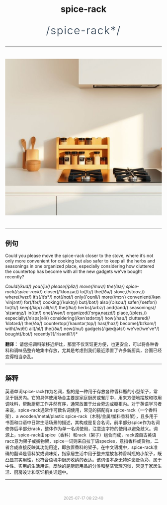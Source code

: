 <div align="center">

# spice-rack

<div style="margin: 30px 0;">
<h1 style="font-size: 2.5em; font-weight: 300; letter-spacing: 2px; margin: 0; color: #2c3e50;">
/spice-rack*/
</h1>
</div>

</div>

---

<div align="center" style="margin: 40px 0;">

![spice-rack](images/spice-rack.png)

</div>

---

## 例句

Could you please move the spice-rack closer to the stove, where it’s not only more convenient for cooking but also safer to keep all the herbs and seasonings in one organized place, especially considering how cluttered the countertop has become with all the new gadgets we’ve bought recently?

*Could(/kʊd/) you(/ju/) please(/pliz/) move(/muv/) the(/ðə/) spice-rack(/spice-rack*/) closer(/ˈkloʊzər/) to(/tɪ/) the(/ðə/) stove,(/stoʊv,/) where(/wɛr/) it’s(/it’s*/) not(/nɑt/) only(/ˈoʊnli/) more(/mɔr/) convenient(/kənˈvinjənt/) for(/fər/) cooking(/ˈkʊkɪŋ/) but(/bət/) also(/ˈɔlsoʊ/) safer(/ˈseɪfər/) to(/tɪ/) keep(/kip/) all(/ɔl/) the(/ðə/) herbs(/ərbz/) and(/ənd/) seasonings(/ˈsizənɪŋz/) in(/ɪn/) one(/wən/) organized(/ˈɔrgəˌnaɪzd/) place,(/pleɪs,/) especially(/əˈspɛʃəli/) considering(/kənˈsɪdərɪŋ/) how(/haʊ/) cluttered(/ˈklətərd/) the(/ðə/) countertop(/ˈkaʊntərˌtɑp/) has(/həz/) become(/bɪˈkəm/) with(/wɪθ/) all(/ɔl/) the(/ðə/) new(/nu/) gadgets(/ˈgæʤəts/) we’ve(/we’ve*/) bought(/bɔt/) recently?(/ˈrisəntli?/)*

**翻译：** 请您把调料架移近炉灶，那里不仅烹饪更方便，也更安全，可以将各种香料和调味品整齐地集中存放，尤其是考虑到我们最近添置了许多新厨具，台面已经变得相当杂乱。

---

## 解释

英语单词spice-rack作为名词，指的是一种用于存放各种香料瓶的小型架子，常见于厨房内。它的具体使用场合主要是家庭厨房或餐厅中，用来方便地摆放和取用调味料，帮助厨房工作井然有序，通常放置于灶台旁边或橱柜内。对于英语学习者来说，spice-rack通常作可数名词使用，常见的搭配有a spice-rack（一个香料架）、a wooden/metal/plastic spice-rack（木制/金属/塑料香料架），且多用于书面和口语中日常生活场景的描述，其构成是复合名词，前半部分spice作为名词修饰后半部分rack，整体作为单一名词使用，注意连字符的使用以避免歧义。词源上，spice-rack由spice（香料）和rack（架子）组合而成，rack源自古英语racc意为架子或搁物架，spice一词则来自拉丁语species，意指香料或货物，二者合成直接反映其功能用途，即放置香料的架子。在中文语境中，spice-rack准确的翻译是香料架或调味架，指家居生活中用于整齐摆放各种香料瓶的小架子，既凸显其实用性，也符合语境中厨房收纳的表达。该词语本身无特殊褒贬色彩，属于中性、实用的生活用语，反映的是厨房用品的分类和整洁管理习惯，常见于家居生活、厨房设计和烹饪相关话题中。


---

<div align="center" style="margin-top: 50px;">
<small style="color: #999; font-size: 0.9em;">2025-07-17 06:22:40</small>
</div>
